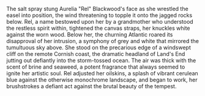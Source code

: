 The salt spray stung Aurelia "Rel" Blackwood's face as she wrestled the easel into position, the wind threatening to topple it onto the jagged rocks below.  Rel, a name bestowed upon her by a grandmother who understood the restless spirit within, tightened the canvas straps, her knuckles white against the worn wood. Below her, the churning Atlantic roared its disapproval of her intrusion, a symphony of grey and white that mirrored the tumultuous sky above.  She stood on the precarious edge of a windswept cliff on the remote Cornish coast, the dramatic headland of Land's End jutting out defiantly into the storm-tossed ocean.  The air was thick with the scent of brine and seaweed, a potent fragrance that always seemed to ignite her artistic soul.  Rel adjusted her oilskins, a splash of vibrant cerulean blue against the otherwise monochrome landscape, and began to work, her brushstrokes a defiant act against the brutal beauty of the tempest.

